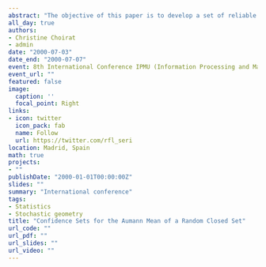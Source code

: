 ```yaml
---
abstract: "The objective of this paper is to develop a set of reliable methods to build confidence sets for the Aumann mean of a random closed set estimated through the Minkowski empirical mean. In order to do so, we introduce a procedure to build a confidence set based on Weil's result for the Hausdorff distance between the empirical and the Aumann means; then, we introduce a new procedure based on the support function."
all_day: true
authors:
- Christine Choirat
- admin
date: "2000-07-03"
date_end: "2000-07-07"
event: 8th International Conference IPMU (Information Processing and Management of Uncertainty in Knowledge-Based Systems)
event_url: ""
featured: false
image:
  caption: ''
  focal_point: Right
links:
- icon: twitter
  icon_pack: fab
  name: Follow
  url: https://twitter.com/rfl_seri
location: Madrid, Spain
math: true
projects:
- ""
publishDate: "2000-01-01T00:00:00Z"
slides: ""
summary: "International conference"
tags:
- Statistics
- Stochastic geometry
title: "Confidence Sets for the Aumann Mean of a Random Closed Set"
url_code: ""
url_pdf: ""
url_slides: ""
url_video: ""
---
```

